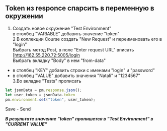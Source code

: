 <h2>Token из responce спарсить в переменную в окружении</h2>

1. Создать новое окружение "Test Environment"<br>
в столбец "VARIABLE" добавить значение "token" <br>
2 В коллекции Course создать "New Request" и переименовать его в "login"<br>
Выбрать метод Post, в поле "Enter request URL" вписать [http://162.55.220.72:5005/login<br>
Выбрать вкладку "Body" в нем "from-data"<br>
* в столбец "KEY" добавить строки с именами "login" и "password"<br>
* в столбец "VALUE" добавить значения "Natali" и "1234567" <br>
3.Во вкладке "Tests" прописать <br>
```js
let jsonData = pm.response.json();
let user_token = jsonData.token
pm.environment.set("token", user_token);
```
Save - Send

***В результате значение "token" пропишется в "Test Environment" в "CURRENT VALUE"***